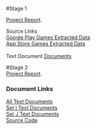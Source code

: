 
#Stage 1

[Project Report](https://github.com/pallavikakunje/CS838-DataScience/blob/master/Report-Stage1.pdf).

Source Links<br>
<a href = "https://github.com/pallavikakunje/CS838-DataScience/blob/master/Playstore_source.json">Google Play Games Extracted Data</a> <br>
<a href = "https://github.com/pallavikakunje/CS838-DataScience/blob/master/game_final_backup.json">App Store Games Extracted Data</a>
<br><br>
Text Document 
<a href = "https://github.com/pallavikakunje/CS838-DataScience/tree/master/documents">Documents</a>



#Stage 2
<br>
[Project Report](https://github.com/pallavikakunje/CS838-DataScience/blob/master/Report-Stage2.pdf).
### Document Links 
<a href = "https://github.com/pallavikakunje/CS838-DataScience/tree/master/Stage2/all_text_documents">All Text Documents</a><br>
<a href = "https://github.com/pallavikakunje/CS838-DataScience/tree/master/Stage2/set_I_text_documents">Set I Text Documents</a><br>
<a href = "https://github.com/pallavikakunje/CS838-DataScience/tree/master/Stage2/set_J_documents">Set J Text Documents</a><br>
<a href = "https://github.com/pallavikakunje/CS838-DataScience/tree/master/Stage2/code">Source Code</a><br>

